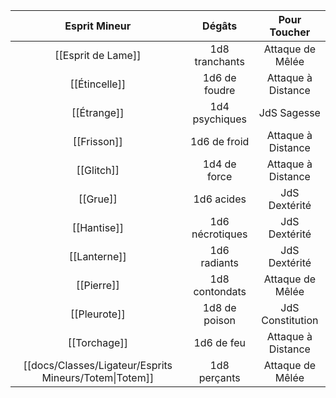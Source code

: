 |                     Esprit Mineur                      |     Dégâts      |    Pour Toucher    |
| :----------------------------------------------------: | :-------------: | :----------------: |
|                   [[Esprit de Lame]]                   | 1d8 tranchants  |  Attaque de Mêlée  |
|                     [[Étincelle]]                      |  1d6 de foudre  | Attaque à Distance |
|                      [[Étrange]]                       | 1d4 psychiques  |    JdS Sagesse     |
|                      [[Frisson]]                       |  1d6 de froid   | Attaque à Distance |
|                       [[Glitch]]                       |  1d4 de force   | Attaque à Distance |
|                        [[Grue]]                        |   1d6 acides    |   JdS Dextérité    |
|                      [[Hantise]]                       | 1d6 nécrotiques |   JdS Dextérité    |
|                      [[Lanterne]]                      |  1d6 radiants   |   JdS Dextérité    |
|                       [[Pierre]]                       | 1d8 contondats  |  Attaque de Mêlée  |
|                      [[Pleurote]]                      |  1d8 de poison  |  JdS Constitution  |
|                      [[Torchage]]                      |   1d6 de feu    | Attaque à Distance |
| [[docs/Classes/Ligateur/Esprits Mineurs/Totem\|Totem]] |  1d8 perçants   |  Attaque de Mêlée  |
